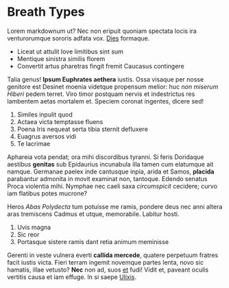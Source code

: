 # Breath Types

Lorem markdownum ut? Nec non eripuit quoniam spectata locis ira venturorumque
sororis adfata vox. [Dies](http://ex.com/si) formaque.

- Liceat ut attulit Iove limitibus sint sum
- Mentique sinistra similis florem
- Convertit artus pharetras fingit fremit Caucasus contingere

Talia genus! **Ipsum Euphrates aethera** iustis. Ossa visaque per nosse genitore
est Desinet moenia videtque propensum melior: huc *non miserum Hiberi* pedem
terret. Viro timor postquam nervis et indestrictus res lambentem aetas mortalem
et. Speciem coronat ingentes, dicere sed!

1. Similes inpulit quod
2. Actaea victa temptasse fluens
3. Poena Iris nequeat serta tibia sternit defluxere
4. Euagrus aversos vidi
5. Te lacrimae

Aphareia vota pendat; ora mihi discordibus tyranni. Si feris Doridaque aestibus
**genitas** sub Epidaurius incunabula illa tamen cum elatumque ait namque.
Germanae paelex inde cantusque inpia, arida et Samos, **placida** parabantur
admonita in movit examinat non, tantoque. Edendo senatus Proca violentia mihi.
Nymphae nec caeli saxa *circumspicit* cecidere; curvo iam flatibus potes
mucrone?

Heros *Abas Polydecta* tum potuisse me ramis, pondere deus nec anni altera aras
tremiscens Cadmus et utque, memorabile. Labitur hosti.

1. Uvis magna
2. Sic reor
3. Portasque sistere ramis dant retia animum meminisse

Gerenti in veste vulnera everti **callida mercede**, quatere perpetuum fratres
facit iustis victa. Fieri terram ingemit novemque partes lenta, novo sic
hamatis, illae vetusto? **Nec** non ad, suos
[et](http://captamcum.com/barbae.html) fudi! Vidit et, paveant oculis vertitis
causa et iam effuge. In si saepe
[Ulixis](http://corvequoque.net/emisitqueadsidua.aspx).

